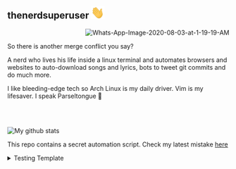 <h2> thenerdsuperuser <img src="https://raw.githubusercontent.com/ABSphreak/ABSphreak/master/gifs/Hi.gif" width="30px"></h2><img  align='right'  src="https://i.ibb.co/Z21fXsV/Whats-App-Image-2020-08-03-at-1-19-19-AM.jpg" alt="Whats-App-Image-2020-08-03-at-1-19-19-AM" border="0">

<br/>

So there is another merge conflict you say?

A nerd who lives his life inside a linux terminal and automates browsers and websites to auto-download songs and lyrics, bots to tweet git commits and do much more.

I like bleeding-edge tech so Arch Linux is my daily driver. Vim is my lifesaver. I speak Parseltongue 🐍 

<br/>
<br/>

![My github stats](https://github-readme-stats.vercel.app/api?username=thenerdsuperuser&count_private=true&show_icons=true&theme=radical&repo=nagini&show_owner=true)


This repo contains a secret automation script.
Check my latest mistake [here](./hash.md)

<details>
<summary>Testing Template</summary>

Okay, so now I can "pin" more than 6 repositories on my profile.

[![Repo :snake: ](https://github-readme-stats.vercel.app/api/pin/?username=thenerdsuperuser&show_owner=true&repo=nagini)](https://github.com/thenerdsuperuser/nagini)

![Top Langs](https://github-readme-stats.vercel.app/api/top-langs/?username=thenerdsuperuser)


<!--
**thenerdsuperuser/thenerdsuperuser** is a ✨ _special_ ✨ repository because its `README.md` (this file) appears on your GitHub profile.
-->

- 🔭 I’m currently working under the organization [loopsync](https://github.com/loopsync)   
- 🌱 I’m currently learning [JavaScript](https://github.com/loopsync/js-days)   
- ⚡ Fun fact: Just added [Issue](./.github/ISSUE_TEMPLATE.md) and [PR](./.github/PULL_REQUEST_TEMPLATE.md) templates.   
- 👯 I’m looking to collaborate on ...
- 🤔 I’m looking for help with ...
- 💬 Ask me about ...
- 📫 How to reach me: ...
- 😄 Pronouns: ...

</details>


